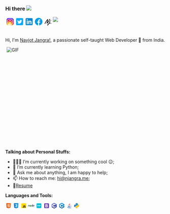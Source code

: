 ### Hi there <img src="https://media.giphy.com/media/hvRJCLFzcasrR4ia7z/giphy.gif" width="25px">
<a href="https://www.instagram.com/injangra">
  <img align="left" alt="NJ-Insta" width="30px" src="https://raw.githubusercontent.com/imnjangra/imnjangra/main/assets/instagram.png" />
</a>
<a href="https://twitter.com/imnjangra">
  <img align="left" alt="NJ-Twitter" width="30px" src="https://raw.githubusercontent.com/imnjangra/imnjangra/main/assets/twitter.png" />
</a>
<a href="https://www.linkedin.com/in/imnjangra/">
  <img align="left" alt="NJ-LinkedIN" width="30px" src="https://raw.githubusercontent.com/imnjangra/imnjangra/main/assets/inkedin.png" />
</a>
<a href="https://www.facebook.com/imNavjotJangra/">
  <img align="left" alt="NJ-Facebook" width="30px" src="https://raw.githubusercontent.com/imnjangra/imnjangra/main/assets/facebook.png" />
</a>
<a href="https://njangra.me/">
  <img align="left" alt="NJ" width="30px" src="https://raw.githubusercontent.com/imnjangra/imnjangra/main/assets/njangra.png" />
</a>

![](https://visitor-badge.glitch.me/badge?page_id=imnjangra.imnjangra)

<br />

Hi, I'm [Navjot Jangra!](https://njangra.me/), a passionate self-taught Web Developer 🚀 from India.

  <img align="right" alt="GIF" src="https://github.com/abhisheknaiidu/abhisheknaiidu/blob/master/code.gif?raw=true" width="500" height="320" />
  
**Talking about Personal Stuffs:**

- 👨🏽‍💻 I’m currently working on something cool :wink:;
- 🌱 I’m currently learning Python; 
- 💬 Ask me about anything, I am happy to help;
- 📫 How to reach me: [hi@njangra.me](mailto:hi@njangra.me);
- 📝[Resume](https://njangra.me/)

**Languages and Tools:**  

<code><img height="20" src="https://raw.githubusercontent.com/imnjangra/imnjangra/main/assets/html-5.png"></code>
<code><img height="20" src="https://raw.githubusercontent.com/imnjangra/imnjangra/main/assets/css3.png"></code>
<code><img height="20" src="https://raw.githubusercontent.com/imnjangra/imnjangra/main/assets/javascript.png"></code>
<code><img height="20" src="https://raw.githubusercontent.com/imnjangra/imnjangra/main/assets/nodejs.png"></code>
<code><img height="20" src="https://raw.githubusercontent.com/imnjangra/imnjangra/main/assets/php.png"></code>
<code><img height="20" src="https://raw.githubusercontent.com/imnjangra/imnjangra/main/assets/bootstrap.png"></code>
<code><img height="20" src="https://raw.githubusercontent.com/imnjangra/imnjangra/main/assets/c-programming.png"></code>
<code><img height="20" src="https://raw.githubusercontent.com/imnjangra/imnjangra/main/assets/c++.png"></code>
<code><img height="20" src="https://raw.githubusercontent.com/imnjangra/imnjangra/main/assets/java.png"></code>
<code><img height="20" src="https://raw.githubusercontent.com/imnjangra/imnjangra/main/assets/python.png"></code>



